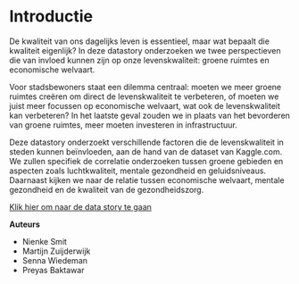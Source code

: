 # Introductie

De kwaliteit van ons dagelijks leven is essentieel, maar wat bepaalt die kwaliteit eigenlijk? In deze datastory onderzoeken we twee perspectieven die van invloed kunnen zijn op onze levenskwaliteit: groene ruimtes en economische welvaart.

Voor stadsbewoners staat een dilemma centraal: moeten we meer groene ruimtes creëren om direct de levenskwaliteit te verbeteren, of moeten we juist meer focussen op economische welvaart, wat ook de levenskwaliteit kan verbeteren? In het laatste geval zouden we in plaats van het bevorderen van groene ruimtes, meer moeten investeren in infrastructuur.

Deze datastory onderzoekt verschillende factoren die de levenskwaliteit in steden kunnen beïnvloeden, aan de hand van de dataset van Kaggle.com. We zullen specifiek de correlatie onderzoeken tussen groene gebieden en aspecten zoals luchtkwaliteit, mentale gezondheid en geluidsniveaus. Daarnaast kijken we naar de relatie tussen economische welvaart, mentale gezondheid en de kwaliteit van de gezondheidszorg.

[Klik hier om naar de data story te gaan](DataStory.ipynb)

**Auteurs**

- Nienke Smit
- Martijn Zuijderwijk
- Senna Wiedeman
- Preyas Baktawar